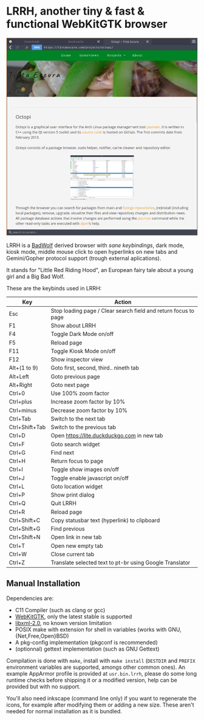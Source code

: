 # LRRH, another tiny & fast & functional WebKitGTK browser

![Main window](https://raw.githubusercontent.com/aarnt/lrrh/master/lrrh-mainwindow.png)

LRRH is a [BadWolf](https://hacktivis.me/projects/badwolf) derived browser with *sane keybindings*, dark mode, kiosk mode, middle mouse click to open hyperlinks on new tabs and Gemini/Gopher protocol support (trough external aplications).


It stands for "Little Red Riding Hood", an European fairy tale about a young girl and a Big Bad Wolf.


These are the keybinds used in LRRH:

Key           | Action
--            | --
Esc           | Stop loading page / Clear search field and return focus to page
F1            | Show about LRRH
F4            | Toggle Dark Mode on/off
F5            | Reload page
F11           | Toggle Kiosk Mode on/off
F12           | Show inspector view
Alt+(1 to 9)  | Goto first, second, third.. nineth tab
Alt+Left      | Goto previous page
Alt+Right     | Goto next page
Ctrl+0        | Use 100% zoom factor
Ctrl+plus     | Increase zoom factor by 10%
Ctrl+minus    | Decrease zoom factor by 10%
Ctrl+Tab      | Switch to the next tab
Ctrl+Shift+Tab| Switch to the previous tab
Ctrl+D        | Open https://lite.duckduckgo.com in new tab
Ctrl+F        | Goto search widget
Ctrl+G        | Find next
Ctrl+H        | Return focus to page
Ctrl+I        | Toggle show images on/off
Ctrl+J        | Toggle enable javascript on/off
Ctrl+L        | Goto location widget
Ctrl+P        | Show print dialog
Ctrl+Q        | Quit LRRH
Ctrl+R        | Reload page
Ctrl+Shift+C  | Copy statusbar text (hyperlink) to clipboard
Ctrl+Shift+G  | Find previous
Ctrl+Shift+N  | Open link in new tab
Ctrl+T        | Open new empty tab
Ctrl+W        | Close current tab
Ctrl+Z        | Translate selected text to pt-br using Google Translator

## Manual Installation
Dependencies are:

- C11 Compiler (such as clang or gcc)
- [WebKitGTK](https://webkitgtk.org/), only the latest stable is supported
- [libxml-2.0](http://www.xmlsoft.org/), no known version limitation
- POSIX make with extension for shell in variables (works with GNU, {Net,Free,Open}BSD)
- A pkg-config implementation (pkgconf is recommended)
- (optionnal) gettext implementation (such as GNU Gettext)

Compilation is done with `make`, install with `make install` (`DESTDIR` and `PREFIX` environment variables are supported, amongs other common ones). An example AppArmor profile is provided at `usr.bin.lrrh`, please do some long runtime checks before shipping it or a modified version, help can be provided but with no support.

You'll also need inkscape (command line only) if you want to regenerate the icons, for example after modifying them or adding a new size. These aren't needed for normal installation as it is bundled.

